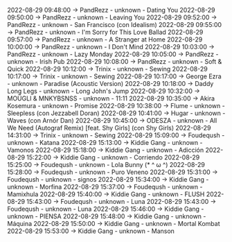 2022-08-29 09:48:00 -> PandRezz - unknown - Dating You
2022-08-29 09:50:00 -> PandRezz - unknown - Leaving You
2022-08-29 09:52:00 -> PandRezz - unknown - San Francisco (con Idealism)
2022-08-29 09:55:00 -> PandRezz - unknown - I'm Sorry for This Love Ballad
2022-08-29 09:57:00 -> PandRezz - unknown - A Stranger at Home
2022-08-29 10:00:00 -> PandRezz - unknown - I Don't Mind
2022-08-29 10:03:00 -> PandRezz - unknown - Lazy Monday
2022-08-29 10:05:00 -> PandRezz - unknown - Irish Pub
2022-08-29 10:08:00 -> PandRezz - unknown - Soft & Quick
2022-08-29 10:12:00 -> Trinix - unknown - Sewing
2022-08-29 10:17:00 -> Trinix - unknown - Sewing
2022-08-29 10:17:00 -> George Ezra - unknown - Paradise (Acoustic Version)
2022-08-29 10:18:00 -> Daddy Long Legs - unknown - Long John's Jump
2022-08-29 10:32:00 -> MOÜGLI & MNKYBSNSS - unknown - 11:11
2022-08-29 10:35:00 -> Akira Kosemura - unknown - Promise
2022-08-29 10:38:00 -> Flume - unknown - Sleepless (con Jezzabell Doran)
2022-08-29 10:41:00 -> Hugar - unknown - Waves (con Arnór Dan)
2022-08-29 10:45:00 -> ODESZA - unknown - All We Need (Autograf Remix) [feat. Shy Girls] (con Shy Girls)
2022-08-29 14:31:00 -> Trinix - unknown - Sewing
2022-08-29 15:09:00 -> Foudeqush - unknown - Katana
2022-08-29 15:13:00 -> Kiddie Gang - unknown - Vamonos
2022-08-29 15:18:00 -> Kiddie Gang - unknown - Adicción
2022-08-29 15:22:00 -> Kiddie Gang - unknown - Corriendo
2022-08-29 15:25:00 -> Foudeqush - unknown - Lola Bunny (* ^ ω ^)
2022-08-29 15:28:00 -> Foudeqush - unknown - Puro Veneno
2022-08-29 15:31:00 -> Foudeqush - unknown - signos
2022-08-29 15:34:00 -> Kiddie Gang - unknown - Morfina
2022-08-29 15:37:00 -> Foudeqush - unknown - Mamixhula
2022-08-29 15:40:00 -> Kiddie Gang - unknown - FLUSH
2022-08-29 15:43:00 -> Foudeqush - unknown - Luna
2022-08-29 15:43:00 -> Foudeqush - unknown - Luna
2022-08-29 15:46:00 -> Kiddie Gang - unknown - PIENSA
2022-08-29 15:48:00 -> Kiddie Gang - unknown - Máquina
2022-08-29 15:50:00 -> Kiddie Gang - unknown - Mortal Kombat
2022-08-29 15:53:00 -> Kiddie Gang - unknown - Manson
